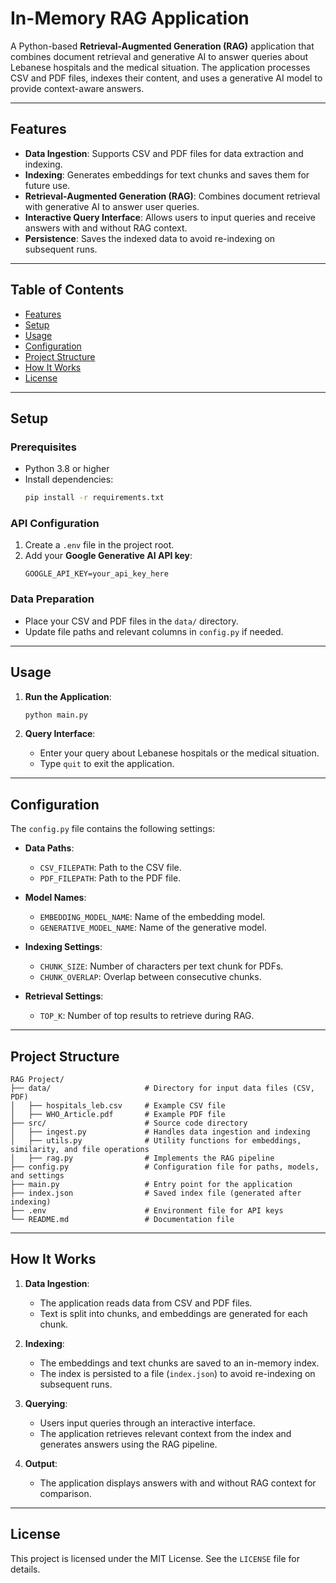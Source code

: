 # In-Memory RAG Application

A Python-based **Retrieval-Augmented Generation (RAG)** application that combines document retrieval and generative AI to answer queries about Lebanese hospitals and the medical situation. The application processes CSV and PDF files, indexes their content, and uses a generative AI model to provide context-aware answers.

---

## Features

- **Data Ingestion**: Supports CSV and PDF files for data extraction and indexing.
- **Indexing**: Generates embeddings for text chunks and saves them for future use.
- **Retrieval-Augmented Generation (RAG)**: Combines document retrieval with generative AI to answer user queries.
- **Interactive Query Interface**: Allows users to input queries and receive answers with and without RAG context.
- **Persistence**: Saves the indexed data to avoid re-indexing on subsequent runs.

---

## Table of Contents

- [Features](#features)
- [Setup](#setup)
- [Usage](#usage)
- [Configuration](#configuration)
- [Project Structure](#project-structure)
- [How It Works](#how-it-works)
- [License](#license)

---

## Setup

### Prerequisites

- Python 3.8 or higher
- Install dependencies:
  ```bash
  pip install -r requirements.txt
  ```

### API Configuration

1. Create a `.env` file in the project root.
2. Add your **Google Generative AI API key**:
   ```
   GOOGLE_API_KEY=your_api_key_here
   ```

### Data Preparation

- Place your CSV and PDF files in the `data/` directory.
- Update file paths and relevant columns in `config.py` if needed.

---

## Usage

1. **Run the Application**:
   ```bash
   python main.py
   ```

2. **Query Interface**:
   - Enter your query about Lebanese hospitals or the medical situation.
   - Type `quit` to exit the application.

---

## Configuration

The `config.py` file contains the following settings:

- **Data Paths**:
  - `CSV_FILEPATH`: Path to the CSV file.
  - `PDF_FILEPATH`: Path to the PDF file.

- **Model Names**:
  - `EMBEDDING_MODEL_NAME`: Name of the embedding model.
  - `GENERATIVE_MODEL_NAME`: Name of the generative model.

- **Indexing Settings**:
  - `CHUNK_SIZE`: Number of characters per text chunk for PDFs.
  - `CHUNK_OVERLAP`: Overlap between consecutive chunks.

- **Retrieval Settings**:
  - `TOP_K`: Number of top results to retrieve during RAG.

---

## Project Structure

```
RAG Project/
├── data/                     # Directory for input data files (CSV, PDF)
│   ├── hospitals_leb.csv     # Example CSV file
│   ├── WHO_Article.pdf       # Example PDF file
├── src/                      # Source code directory
│   ├── ingest.py             # Handles data ingestion and indexing
│   ├── utils.py              # Utility functions for embeddings, similarity, and file operations
│   ├── rag.py                # Implements the RAG pipeline
├── config.py                 # Configuration file for paths, models, and settings
├── main.py                   # Entry point for the application
├── index.json                # Saved index file (generated after indexing)
├── .env                      # Environment file for API keys
└── README.md                 # Documentation file
```

---

## How It Works

1. **Data Ingestion**:
   - The application reads data from CSV and PDF files.
   - Text is split into chunks, and embeddings are generated for each chunk.

2. **Indexing**:
   - The embeddings and text chunks are saved to an in-memory index.
   - The index is persisted to a file (`index.json`) to avoid re-indexing on subsequent runs.

3. **Querying**:
   - Users input queries through an interactive interface.
   - The application retrieves relevant context from the index and generates answers using the RAG pipeline.

4. **Output**:
   - The application displays answers with and without RAG context for comparison.

---

## License

This project is licensed under the MIT License. See the `LICENSE` file for details.
